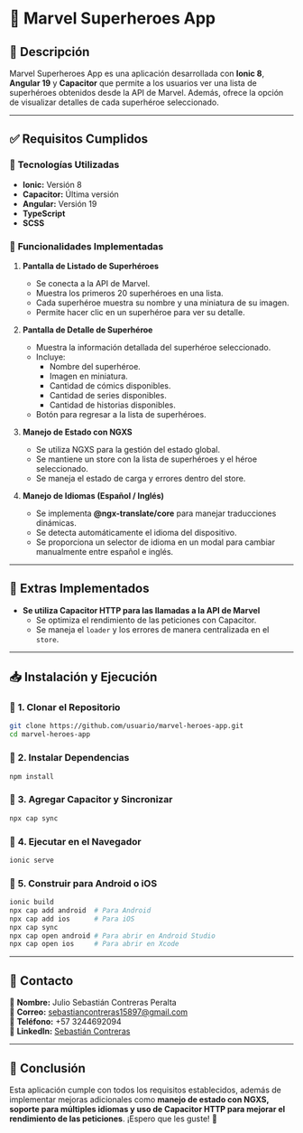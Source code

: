 # 🚀 Marvel Superheroes App

## 📌 Descripción

Marvel Superheroes App es una aplicación desarrollada con **Ionic 8**, **Angular 19** y **Capacitor** que permite a los usuarios ver una lista de superhéroes obtenidos desde la API de Marvel. Además, ofrece la opción de visualizar detalles de cada superhéroe seleccionado.

---

## ✅ **Requisitos Cumplidos**

### 📌 **Tecnologías Utilizadas**

- **Ionic:** Versión 8
- **Capacitor:** Última versión
- **Angular:** Versión 19
- **TypeScript**
- **SCSS**

### 📌 **Funcionalidades Implementadas**

1. **Pantalla de Listado de Superhéroes**
   - Se conecta a la API de Marvel.
   - Muestra los primeros 20 superhéroes en una lista.
   - Cada superhéroe muestra su nombre y una miniatura de su imagen.
   - Permite hacer clic en un superhéroe para ver su detalle.

2. **Pantalla de Detalle de Superhéroe**
   - Muestra la información detallada del superhéroe seleccionado.
   - Incluye:
     - Nombre del superhéroe.
     - Imagen en miniatura.
     - Cantidad de cómics disponibles.
     - Cantidad de series disponibles.
     - Cantidad de historias disponibles.
   - Botón para regresar a la lista de superhéroes.

3. **Manejo de Estado con NGXS**
   - Se utiliza NGXS para la gestión del estado global.
   - Se mantiene un store con la lista de superhéroes y el héroe seleccionado.
   - Se maneja el estado de carga y errores dentro del store.

4. **Manejo de Idiomas (Español / Inglés)**
   - Se implementa **@ngx-translate/core** para manejar traducciones dinámicas.
   - Se detecta automáticamente el idioma del dispositivo.
   - Se proporciona un selector de idioma en un modal para cambiar manualmente entre español e inglés.

---

## 🎯 **Extras Implementados**

- **Se utiliza Capacitor HTTP para las llamadas a la API de Marvel**
  - Se optimiza el rendimiento de las peticiones con Capacitor.
  - Se maneja el `loader` y los errores de manera centralizada en el `store`.

---

## 📥 **Instalación y Ejecución**

### 📌 **1. Clonar el Repositorio**

```sh
git clone https://github.com/usuario/marvel-heroes-app.git
cd marvel-heroes-app
```

### 📌 **2. Instalar Dependencias**

```sh
npm install
```

### 📌 **3. Agregar Capacitor y Sincronizar**

```sh
npx cap sync
```

### 📌 **4. Ejecutar en el Navegador**

```sh
ionic serve
```

### 📌 **5. Construir para Android o iOS**

```sh
ionic build
npx cap add android  # Para Android
npx cap add ios      # Para iOS
npx cap sync
npx cap open android # Para abrir en Android Studio
npx cap open ios     # Para abrir en Xcode
```

---

## 📧 **Contacto**

📌 **Nombre:** Julio Sebastián Contreras Peralta  
📌 **Correo:** <sebastiancontreras15897@gmail.com>  
📌 **Teléfono:** +57 3244692094  
📌 **LinkedIn:** [Sebastián Contreras](https://www.linkedin.com/in/sebasti%C3%A1n-contreras15897/)  

---

## 🚀 **Conclusión**

Esta aplicación cumple con todos los requisitos establecidos, además de implementar mejoras adicionales como **manejo de estado con NGXS, soporte para múltiples idiomas y uso de Capacitor HTTP para mejorar el rendimiento de las peticiones**. ¡Espero que les guste! 🎉
